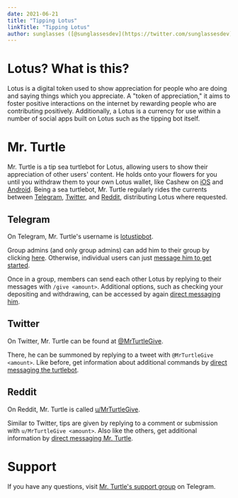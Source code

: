 ```yaml
---
date: 2021-06-21
title: "Tipping Lotus"
linkTitle: "Tipping Lotus"
author: sunglasses ([@sunglassesdev](https://twitter.com/sunglassesdev))
---
```


# Lotus? What is this?

Lotus is a digital token used to show appreciation for people who are doing and saying things which you appreciate. A "token of appreciation," it aims to foster positive interactions on the internet by rewarding people who are contributing positively. Additionally, a Lotus is a currency for use within a number of social apps built on Lotus such as the tipping bot itself.

# Mr. Turtle
Mr. Turtle is a tip sea turtlebot for Lotus, allowing users to show their appreciation of other users' content. 
He holds onto your flowers for you until you withdraw them to your own Lotus wallet, like Cashew on <a href="https://apps.apple.com/us/app/cashew-wallet/id1539306720">iOS</a> and <a href="https://play.google.com/store/apps/details?id=org.cashweb.cashew">Android</a>.
Being a sea turtlebot, Mr. Turtle regularly rides the currents between <a href="#telegram">Telegram</a>, <a href="#twitter">Twitter</a>, and <a href="#reddit">Reddit</a>, 
distributing Lotus where requested.

## Telegram
On Telegram, Mr. Turtle's username is <a href="https://t.me/lotustipbot">lotustipbot</a>.

Group admins (and only group admins) can add him to their group by clicking <a href="https://t.me/lotustipbot?startgroup">here</a>. 
Otherwise, individual users can just <a href="https://t.me/lotustipbot/?start">message him to get started</a>.

Once in a group, members can send each other Lotus by replying to their messages with `/give <amount>`. 
Additional options, such as checking your depositing and withdrawing, can be accessed by again <a href="https//t.me/lotustipbot?start">direct messaging him</a>.

## Twitter
On Twitter, Mr. Turtle can be found at <a href="https://twitter.com/mrturtlegive">@MrTurtleGive</a>.

There, he can be summoned by replying to a tweet with `@MrTurtleGive <amount>`. 
  Like before, get information about additional commands by <a href="https://twitter.com/messages/compose?text=help&recipient_id=1412181934839582720">direct messaging the turtlebot</a>.

## Reddit
On Reddit, Mr. Turtle is called <a href="https://reddit.com/user/mrturtlegive">u/MrTurtleGive</a>.

Similar to Twitter, tips are given by replying to a comment or submission with `u/MrTurtleGive <amount>`. 
Also like the others, get additional information by <a href="https://www.reddit.com/message/compose/?to=mrturtlegive&message=help">direct messaging Mr. Turtle</a>.

# Support
If you have any questions, visit <a href="https://t.me/lotustipbotsupport">Mr. Turtle's support group</a> on Telegram.
